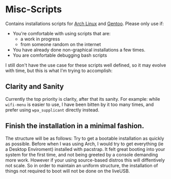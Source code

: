 # Misc-Scripts

Contains installations scripts for [Arch Linux][1] and [Gentoo][2].
Please only use if:

- You're comfortable with using scripts that are:
  - a work in progress
  - from someone random on the internet
- You have already done non-graphical installations a few times.
- You are comfortable debugging bash scripts

I still don't have the use case for these scripts well defined,
so it may evolve with time, but this is what I'm trying to accomplish:

## Clarity and Sanity
Currently the top priority is clarity, after that its sanity.
For example:
while `wifi-menu` is easier to use,
I have been bitten by it too many times,
and prefer using `wpa_supplicant` directly instead.

## Finish the installation in a minimal fashion.
The structure will be as follows:
Try to get a bootable installation as quickly as possible.
Before when I was using Arch, I would try to get everything (ie a Desktop Enviroment) installed with pacstrap.
It felt great booting into your system for the first time, and not being greeted by a console demanding more work.
However if your using source-based distros this will diffentively not scale.
So in order to maintain an uniform structure, the installation of things not required to boot will not be done on the liveUSB.


[1]: https://wiki.archlinux.org/index.php/Installation_guide
[2]: https://wiki.gentoo.org/wiki/Handbook:Main_Page
